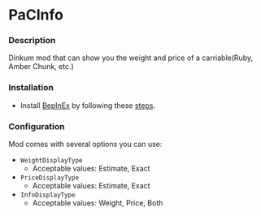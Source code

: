 ﻿# PaCInfo

### Description

Dinkum mod that can show you the weight and price of a carriable(Ruby, Amber Chunk, etc.)

### Installation

- Install [BepInEx](https://builds.bepinex.dev/projects/bepinex_be/572/BepInEx_UnityMono_x64_e473f08_6.0.0-be.576.zip) by following
  these [steps](https://docs.bepinex.dev/master/articles/user_guide/installation/unity_mono.html?tabs=tabid-win).

### Configuration
Mod comes with several options you can use:
- `WeightDisplayType`
  - Acceptable values: Estimate, Exact
- `PriceDisplayType`
  - Acceptable values: Estimate, Exact
- `InfoDisplayType`
  - Acceptable values: Weight, Price, Both
